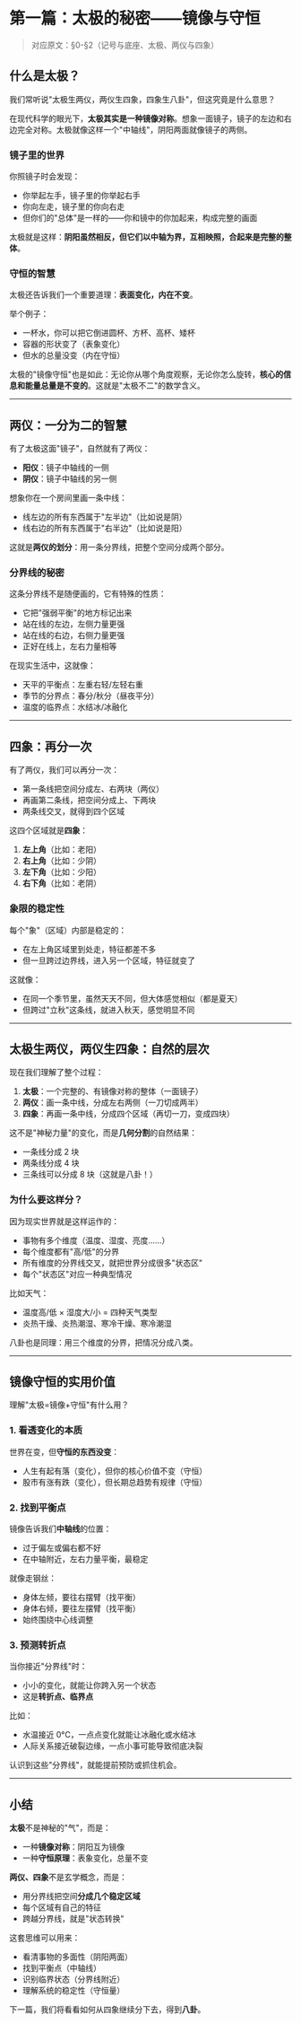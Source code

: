 # 第一篇：太极的秘密——镜像与守恒

> 对应原文：§0-§2（记号与底座、太极、两仪与四象）

## 什么是太极？

我们常听说"太极生两仪，两仪生四象，四象生八卦"，但这究竟是什么意思？

在现代科学的眼光下，**太极其实是一种镜像对称**。想象一面镜子，镜子的左边和右边完全对称。太极就像这样一个"中轴线"，阴阳两面就像镜子的两侧。

### 镜子里的世界

你照镜子时会发现：
- 你举起左手，镜子里的你举起右手
- 你向左走，镜子里的你向右走
- 但你们的"总体"是一样的——你和镜中的你加起来，构成完整的画面

太极就是这样：**阴阳虽然相反，但它们以中轴为界，互相映照，合起来是完整的整体**。

### 守恒的智慧

太极还告诉我们一个重要道理：**表面变化，内在不变**。

举个例子：
- 一杯水，你可以把它倒进圆杯、方杯、高杯、矮杯
- 容器的形状变了（表象变化）
- 但水的总量没变（内在守恒）

太极的"镜像守恒"也是如此：无论你从哪个角度观察，无论你怎么旋转，**核心的信息和能量总量是不变的**。这就是"太极不二"的数学含义。

---

## 两仪：一分为二的智慧

有了太极这面"镜子"，自然就有了两仪：
- **阳仪**：镜子中轴线的一侧
- **阴仪**：镜子中轴线的另一侧

想象你在一个房间里画一条中线：
- 线左边的所有东西属于"左半边"（比如说是阴）
- 线右边的所有东西属于"右半边"（比如说是阳）

这就是**两仪的划分**：用一条分界线，把整个空间分成两个部分。

### 分界线的秘密

这条分界线不是随便画的，它有特殊的性质：
- 它把"强弱平衡"的地方标记出来
- 站在线的左边，左侧力量更强
- 站在线的右边，右侧力量更强
- 正好在线上，左右力量相等

在现实生活中，这就像：
- 天平的平衡点：左重右轻/左轻右重
- 季节的分界点：春分/秋分（昼夜平分）
- 温度的临界点：水结冰/冰融化

---

## 四象：再分一次

有了两仪，我们可以再分一次：
- 第一条线把空间分成左、右两块（两仪）
- 再画第二条线，把空间分成上、下两块
- 两条线交叉，就得到四个区域

这四个区域就是**四象**：
1. **左上角**（比如：老阳）
2. **右上角**（比如：少阴）
3. **左下角**（比如：少阳）
4. **右下角**（比如：老阴）

### 象限的稳定性

每个"象"（区域）内部是稳定的：
- 在左上角区域里到处走，特征都差不多
- 但一旦跨过边界线，进入另一个区域，特征就变了

这就像：
- 在同一个季节里，虽然天天不同，但大体感觉相似（都是夏天）
- 但跨过"立秋"这条线，就进入秋天，感觉明显不同

---

## 太极生两仪，两仪生四象：自然的层次

现在我们理解了整个过程：

1. **太极**：一个完整的、有镜像对称的整体（一面镜子）
2. **两仪**：画一条中线，分成左右两侧（一刀切成两半）
3. **四象**：再画一条中线，分成四个区域（再切一刀，变成四块）

这不是"神秘力量"的变化，而是**几何分割**的自然结果：
- 一条线分成 2 块
- 两条线分成 4 块
- 三条线可以分成 8 块（这就是八卦！）

### 为什么要这样分？

因为现实世界就是这样运作的：
- 事物有多个维度（温度、湿度、亮度……）
- 每个维度都有"高/低"的分界
- 所有维度的分界线交叉，就把世界分成很多"状态区"
- 每个"状态区"对应一种典型情况

比如天气：
- 温度高/低 × 湿度大/小 = 四种天气类型
- 炎热干燥、炎热潮湿、寒冷干燥、寒冷潮湿

八卦也是同理：用三个维度的分界，把情况分成八类。

---

## 镜像守恒的实用价值

理解"太极=镜像+守恒"有什么用？

### 1. 看透变化的本质

世界在变，但**守恒的东西没变**：
- 人生有起有落（变化），但你的核心价值不变（守恒）
- 股市有涨有跌（变化），但长期总趋势有规律（守恒）

### 2. 找到平衡点

镜像告诉我们**中轴线**的位置：
- 过于偏左或偏右都不好
- 在中轴附近，左右力量平衡，最稳定

就像走钢丝：
- 身体左倾，要往右摆臂（找平衡）
- 身体右倾，要往左摆臂（找平衡）
- 始终围绕中心线调整

### 3. 预测转折点

当你接近"分界线"时：
- 小小的变化，就能让你跨入另一个状态
- 这是**转折点、临界点**

比如：
- 水温接近 0°C，一点点变化就能让冰融化或水结冰
- 人际关系接近破裂边缘，一点小事可能导致彻底决裂

认识到这些"分界线"，就能提前预防或抓住机会。

---

## 小结

**太极**不是神秘的"气"，而是：
- 一种**镜像对称**：阴阳互为镜像
- 一种**守恒原理**：表象变化，总量不变

**两仪、四象**不是玄学概念，而是：
- 用分界线把空间**分成几个稳定区域**
- 每个区域有自己的特征
- 跨越分界线，就是"状态转换"

这套思维可以用来：
- 看清事物的多面性（阴阳两面）
- 找到平衡点（中轴线）
- 识别临界状态（分界线附近）
- 理解系统的稳定性（守恒量）

下一篇，我们将看看如何从四象继续分下去，得到**八卦**。
